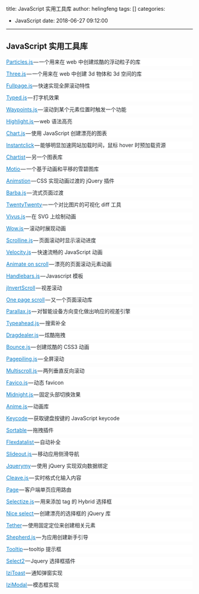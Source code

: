 title: JavaScript 实用工具库
author: helingfeng
tags: []
categories:
  - JavaScript
date: 2018-06-27 09:12:00
---
## JavaScript 实用工具库

<p style="margin-top: 0px; margin-bottom: 0.714285em; padding: 0px; border: 0px; line-height: 1.57143em; color: rgb(33, 37, 41); font-family: &quot;Monospaced Number&quot;, &quot;Chinese Quote&quot;, -apple-system, system-ui, &quot;Segoe UI&quot;, Roboto, &quot;PingFang SC&quot;, &quot;Hiragino Sans GB&quot;, &quot;Microsoft YaHei&quot;, &quot;Helvetica Neue&quot;, Helvetica, Arial, sans-serif; white-space: normal; background-color: rgb(255, 255, 255);">
    <a href="http://vincentgarreau.com/particles.js/" target="_blank" style="margin: 0px; padding: 0px; border: 0px; line-height: 1.57143em; cursor: pointer; color: rgb(4, 122, 198);">Particles.js </a>— 一个用来在 web 中创建炫酷的浮动粒子的库
</p>
<p style="margin-top: 0px; margin-bottom: 0.714285em; padding: 0px; border: 0px; line-height: 1.57143em; color: rgb(33, 37, 41); font-family: &quot;Monospaced Number&quot;, &quot;Chinese Quote&quot;, -apple-system, system-ui, &quot;Segoe UI&quot;, Roboto, &quot;PingFang SC&quot;, &quot;Hiragino Sans GB&quot;, &quot;Microsoft YaHei&quot;, &quot;Helvetica Neue&quot;, Helvetica, Arial, sans-serif; white-space: normal; background-color: rgb(255, 255, 255);">
    <a href="https://threejs.org/" target="_blank" style="margin: 0px; padding: 0px; border: 0px; line-height: 1.57143em; cursor: pointer; color: rgb(4, 122, 198);">Three.js</a> — 一个用来在 web 中创建 3d 物体和 3d 空间的库
</p>
<p style="margin-top: 0px; margin-bottom: 0.714285em; padding: 0px; border: 0px; line-height: 1.57143em; color: rgb(33, 37, 41); font-family: &quot;Monospaced Number&quot;, &quot;Chinese Quote&quot;, -apple-system, system-ui, &quot;Segoe UI&quot;, Roboto, &quot;PingFang SC&quot;, &quot;Hiragino Sans GB&quot;, &quot;Microsoft YaHei&quot;, &quot;Helvetica Neue&quot;, Helvetica, Arial, sans-serif; white-space: normal; background-color: rgb(255, 255, 255);">
    <a href="https://alvarotrigo.com/fullPage/#firstPage" target="_blank" style="margin: 0px; padding: 0px; border: 0px; line-height: 1.57143em; cursor: pointer; color: rgb(4, 122, 198);">Fullpage.js</a>— 快速实现全屏滚动特性
</p>
<p style="margin-top: 0px; margin-bottom: 0.714285em; padding: 0px; border: 0px; line-height: 1.57143em; color: rgb(33, 37, 41); font-family: &quot;Monospaced Number&quot;, &quot;Chinese Quote&quot;, -apple-system, system-ui, &quot;Segoe UI&quot;, Roboto, &quot;PingFang SC&quot;, &quot;Hiragino Sans GB&quot;, &quot;Microsoft YaHei&quot;, &quot;Helvetica Neue&quot;, Helvetica, Arial, sans-serif; white-space: normal; background-color: rgb(255, 255, 255);">
    <a href="http://www.mattboldt.com/demos/typed-js/" target="_blank" style="margin: 0px; padding: 0px; border: 0px; line-height: 1.57143em; cursor: pointer; color: rgb(4, 122, 198);">Typed.js</a> — 打字机效果
</p>
<p style="margin-top: 0px; margin-bottom: 0.714285em; padding: 0px; border: 0px; line-height: 1.57143em; color: rgb(33, 37, 41); font-family: &quot;Monospaced Number&quot;, &quot;Chinese Quote&quot;, -apple-system, system-ui, &quot;Segoe UI&quot;, Roboto, &quot;PingFang SC&quot;, &quot;Hiragino Sans GB&quot;, &quot;Microsoft YaHei&quot;, &quot;Helvetica Neue&quot;, Helvetica, Arial, sans-serif; white-space: normal; background-color: rgb(255, 255, 255);">
    <a href="http://imakewebthings.com/waypoints/" target="_blank" style="margin: 0px; padding: 0px; border: 0px; line-height: 1.57143em; cursor: pointer; color: rgb(4, 122, 198);">Waypoints.js </a>— 滚动到某个元素位置时触发一个功能
</p>
<p style="margin-top: 0px; margin-bottom: 0.714285em; padding: 0px; border: 0px; line-height: 1.57143em; color: rgb(33, 37, 41); font-family: &quot;Monospaced Number&quot;, &quot;Chinese Quote&quot;, -apple-system, system-ui, &quot;Segoe UI&quot;, Roboto, &quot;PingFang SC&quot;, &quot;Hiragino Sans GB&quot;, &quot;Microsoft YaHei&quot;, &quot;Helvetica Neue&quot;, Helvetica, Arial, sans-serif; white-space: normal; background-color: rgb(255, 255, 255);">
    <a href="https://highlightjs.org/" target="_blank" style="margin: 0px; padding: 0px; border: 0px; line-height: 1.57143em; cursor: pointer; color: rgb(4, 122, 198);">Highlight.js </a>— web 语法高亮
</p>
<p style="margin-top: 0px; margin-bottom: 0.714285em; padding: 0px; border: 0px; line-height: 1.57143em; color: rgb(33, 37, 41); font-family: &quot;Monospaced Number&quot;, &quot;Chinese Quote&quot;, -apple-system, system-ui, &quot;Segoe UI&quot;, Roboto, &quot;PingFang SC&quot;, &quot;Hiragino Sans GB&quot;, &quot;Microsoft YaHei&quot;, &quot;Helvetica Neue&quot;, Helvetica, Arial, sans-serif; white-space: normal; background-color: rgb(255, 255, 255);">
    <a href="http://www.chartjs.org/" target="_blank" style="margin: 0px; padding: 0px; border: 0px; line-height: 1.57143em; cursor: pointer; color: rgb(4, 122, 198);">Chart.js</a> — 使用 JavaScript 创建漂亮的图表
</p>
<p style="margin-top: 0px; margin-bottom: 0.714285em; padding: 0px; border: 0px; line-height: 1.57143em; color: rgb(33, 37, 41); font-family: &quot;Monospaced Number&quot;, &quot;Chinese Quote&quot;, -apple-system, system-ui, &quot;Segoe UI&quot;, Roboto, &quot;PingFang SC&quot;, &quot;Hiragino Sans GB&quot;, &quot;Microsoft YaHei&quot;, &quot;Helvetica Neue&quot;, Helvetica, Arial, sans-serif; white-space: normal; background-color: rgb(255, 255, 255);">
    <a href="http://instantclick.io/" target="_blank" style="margin: 0px; padding: 0px; border: 0px; line-height: 1.57143em; cursor: pointer; color: rgb(4, 122, 198);">Instantclick</a> — 能够明显加速网站加载时间，鼠标 hover 时预加载资源
</p>
<p style="margin-top: 0px; margin-bottom: 0.714285em; padding: 0px; border: 0px; line-height: 1.57143em; color: rgb(33, 37, 41); font-family: &quot;Monospaced Number&quot;, &quot;Chinese Quote&quot;, -apple-system, system-ui, &quot;Segoe UI&quot;, Roboto, &quot;PingFang SC&quot;, &quot;Hiragino Sans GB&quot;, &quot;Microsoft YaHei&quot;, &quot;Helvetica Neue&quot;, Helvetica, Arial, sans-serif; white-space: normal; background-color: rgb(255, 255, 255);">
    <a href="http://gionkunz.github.io/chartist-js/index.html" target="_blank" style="margin: 0px; padding: 0px; border: 0px; line-height: 1.57143em; cursor: pointer; color: rgb(4, 122, 198);">Chartist</a> — 另一个图表库
</p>
<p style="margin-top: 0px; margin-bottom: 0.714285em; padding: 0px; border: 0px; line-height: 1.57143em; color: rgb(33, 37, 41); font-family: &quot;Monospaced Number&quot;, &quot;Chinese Quote&quot;, -apple-system, system-ui, &quot;Segoe UI&quot;, Roboto, &quot;PingFang SC&quot;, &quot;Hiragino Sans GB&quot;, &quot;Microsoft YaHei&quot;, &quot;Helvetica Neue&quot;, Helvetica, Arial, sans-serif; white-space: normal; background-color: rgb(255, 255, 255);">
    <a href="http://darsa.in/motio/#!introduction" target="_blank" style="margin: 0px; padding: 0px; border: 0px; line-height: 1.57143em; cursor: pointer; color: rgb(4, 122, 198);">Motio </a>— 一个基于动画和平移的雪碧图库
</p>
<p style="margin-top: 0px; margin-bottom: 0.714285em; padding: 0px; border: 0px; line-height: 1.57143em; color: rgb(33, 37, 41); font-family: &quot;Monospaced Number&quot;, &quot;Chinese Quote&quot;, -apple-system, system-ui, &quot;Segoe UI&quot;, Roboto, &quot;PingFang SC&quot;, &quot;Hiragino Sans GB&quot;, &quot;Microsoft YaHei&quot;, &quot;Helvetica Neue&quot;, Helvetica, Arial, sans-serif; white-space: normal; background-color: rgb(255, 255, 255);">
    <a href="http://git.blivesta.com/animsition/" target="_blank" style="margin: 0px; padding: 0px; border: 0px; line-height: 1.57143em; cursor: pointer; color: rgb(4, 122, 198);">Animstion</a> — CSS 实现动画过渡的 jQuery 插件
</p>
<p style="margin-top: 0px; margin-bottom: 0.714285em; padding: 0px; border: 0px; line-height: 1.57143em; color: rgb(33, 37, 41); font-family: &quot;Monospaced Number&quot;, &quot;Chinese Quote&quot;, -apple-system, system-ui, &quot;Segoe UI&quot;, Roboto, &quot;PingFang SC&quot;, &quot;Hiragino Sans GB&quot;, &quot;Microsoft YaHei&quot;, &quot;Helvetica Neue&quot;, Helvetica, Arial, sans-serif; white-space: normal; background-color: rgb(255, 255, 255);">
    <a href="https://github.com/luruke/barba.js" target="_blank" style="margin: 0px; padding: 0px; border: 0px; line-height: 1.57143em; cursor: pointer; color: rgb(4, 122, 198);">Barba.js</a> — 流式页面过渡
</p>
<p style="margin-top: 0px; margin-bottom: 0.714285em; padding: 0px; border: 0px; line-height: 1.57143em; color: rgb(33, 37, 41); font-family: &quot;Monospaced Number&quot;, &quot;Chinese Quote&quot;, -apple-system, system-ui, &quot;Segoe UI&quot;, Roboto, &quot;PingFang SC&quot;, &quot;Hiragino Sans GB&quot;, &quot;Microsoft YaHei&quot;, &quot;Helvetica Neue&quot;, Helvetica, Arial, sans-serif; white-space: normal; background-color: rgb(255, 255, 255);">
    <a href="http://zurb.com/playground/twentytwenty" target="_blank" style="margin: 0px; padding: 0px; border: 0px; line-height: 1.57143em; cursor: pointer; color: rgb(4, 122, 198);">TwentyTwenty </a>— 一个对比图片的可视化 diff 工具
</p>
<p style="margin-top: 0px; margin-bottom: 0.714285em; padding: 0px; border: 0px; line-height: 1.57143em; color: rgb(33, 37, 41); font-family: &quot;Monospaced Number&quot;, &quot;Chinese Quote&quot;, -apple-system, system-ui, &quot;Segoe UI&quot;, Roboto, &quot;PingFang SC&quot;, &quot;Hiragino Sans GB&quot;, &quot;Microsoft YaHei&quot;, &quot;Helvetica Neue&quot;, Helvetica, Arial, sans-serif; white-space: normal; background-color: rgb(255, 255, 255);">
    <a href="https://github.com/maxwellito/vivus#vivusjs" target="_blank" style="margin: 0px; padding: 0px; border: 0px; line-height: 1.57143em; cursor: pointer; color: rgb(4, 122, 198);">Vivus.js</a> — 在 SVG 上绘制动画
</p>
<p style="margin-top: 0px; margin-bottom: 0.714285em; padding: 0px; border: 0px; line-height: 1.57143em; color: rgb(33, 37, 41); font-family: &quot;Monospaced Number&quot;, &quot;Chinese Quote&quot;, -apple-system, system-ui, &quot;Segoe UI&quot;, Roboto, &quot;PingFang SC&quot;, &quot;Hiragino Sans GB&quot;, &quot;Microsoft YaHei&quot;, &quot;Helvetica Neue&quot;, Helvetica, Arial, sans-serif; white-space: normal; background-color: rgb(255, 255, 255);">
    <a href="http://mynameismatthieu.com/WOW/" target="_blank" style="margin: 0px; padding: 0px; border: 0px; line-height: 1.57143em; cursor: pointer; color: rgb(4, 122, 198);">Wow.js </a>— 滚动时展现动画
</p>
<p style="margin-top: 0px; margin-bottom: 0.714285em; padding: 0px; border: 0px; line-height: 1.57143em; color: rgb(33, 37, 41); font-family: &quot;Monospaced Number&quot;, &quot;Chinese Quote&quot;, -apple-system, system-ui, &quot;Segoe UI&quot;, Roboto, &quot;PingFang SC&quot;, &quot;Hiragino Sans GB&quot;, &quot;Microsoft YaHei&quot;, &quot;Helvetica Neue&quot;, Helvetica, Arial, sans-serif; white-space: normal; background-color: rgb(255, 255, 255);">
    <a href="https://github.com/anthonyly/Scrolline.js" target="_blank" style="margin: 0px; padding: 0px; border: 0px; line-height: 1.57143em; cursor: pointer; color: rgb(4, 122, 198);">Scrolline.js</a> — 页面滚动时显示滚动进度
</p>
<p style="margin-top: 0px; margin-bottom: 0.714285em; padding: 0px; border: 0px; line-height: 1.57143em; color: rgb(33, 37, 41); font-family: &quot;Monospaced Number&quot;, &quot;Chinese Quote&quot;, -apple-system, system-ui, &quot;Segoe UI&quot;, Roboto, &quot;PingFang SC&quot;, &quot;Hiragino Sans GB&quot;, &quot;Microsoft YaHei&quot;, &quot;Helvetica Neue&quot;, Helvetica, Arial, sans-serif; white-space: normal; background-color: rgb(255, 255, 255);">
    <a href="http://velocityjs.org/" target="_blank" style="margin: 0px; padding: 0px; border: 0px; line-height: 1.57143em; cursor: pointer; color: rgb(4, 122, 198);">Velocity.js</a> — 快速流畅的 JavaScript 动画
</p>
<p style="margin-top: 0px; margin-bottom: 0.714285em; padding: 0px; border: 0px; line-height: 1.57143em; color: rgb(33, 37, 41); font-family: &quot;Monospaced Number&quot;, &quot;Chinese Quote&quot;, -apple-system, system-ui, &quot;Segoe UI&quot;, Roboto, &quot;PingFang SC&quot;, &quot;Hiragino Sans GB&quot;, &quot;Microsoft YaHei&quot;, &quot;Helvetica Neue&quot;, Helvetica, Arial, sans-serif; white-space: normal; background-color: rgb(255, 255, 255);">
    <a href="http://michalsnik.github.io/aos/" target="_blank" style="margin: 0px; padding: 0px; border: 0px; line-height: 1.57143em; cursor: pointer; color: rgb(4, 122, 198);">Animate on scroll</a> — 漂亮的页面滚动元素动画
</p>
<p style="margin-top: 0px; margin-bottom: 0.714285em; padding: 0px; border: 0px; line-height: 1.57143em; color: rgb(33, 37, 41); font-family: &quot;Monospaced Number&quot;, &quot;Chinese Quote&quot;, -apple-system, system-ui, &quot;Segoe UI&quot;, Roboto, &quot;PingFang SC&quot;, &quot;Hiragino Sans GB&quot;, &quot;Microsoft YaHei&quot;, &quot;Helvetica Neue&quot;, Helvetica, Arial, sans-serif; white-space: normal; background-color: rgb(255, 255, 255);">
    <a href="http://handlebarsjs.com/" target="_blank" style="margin: 0px; padding: 0px; border: 0px; line-height: 1.57143em; cursor: pointer; color: rgb(4, 122, 198);">Handlebars.js</a> — Javascript 模板
</p>
<p style="margin-top: 0px; margin-bottom: 0.714285em; padding: 0px; border: 0px; line-height: 1.57143em; color: rgb(33, 37, 41); font-family: &quot;Monospaced Number&quot;, &quot;Chinese Quote&quot;, -apple-system, system-ui, &quot;Segoe UI&quot;, Roboto, &quot;PingFang SC&quot;, &quot;Hiragino Sans GB&quot;, &quot;Microsoft YaHei&quot;, &quot;Helvetica Neue&quot;, Helvetica, Arial, sans-serif; white-space: normal; background-color: rgb(255, 255, 255);">
    <a href="http://www.pixxelfactory.net/jInvertScroll/" target="_blank" style="margin: 0px; padding: 0px; border: 0px; line-height: 1.57143em; cursor: pointer; color: rgb(4, 122, 198);">jInvertScroll</a> — 视差滚动
</p>
<p style="margin-top: 0px; margin-bottom: 0.714285em; padding: 0px; border: 0px; line-height: 1.57143em; color: rgb(33, 37, 41); font-family: &quot;Monospaced Number&quot;, &quot;Chinese Quote&quot;, -apple-system, system-ui, &quot;Segoe UI&quot;, Roboto, &quot;PingFang SC&quot;, &quot;Hiragino Sans GB&quot;, &quot;Microsoft YaHei&quot;, &quot;Helvetica Neue&quot;, Helvetica, Arial, sans-serif; white-space: normal; background-color: rgb(255, 255, 255);">
    <a href="https://github.com/peachananr/onepage-scroll" target="_blank" style="margin: 0px; padding: 0px; border: 0px; line-height: 1.57143em; cursor: pointer; color: rgb(4, 122, 198);">One page scroll</a> — 又一个页面滚动库
</p>
<p style="margin-top: 0px; margin-bottom: 0.714285em; padding: 0px; border: 0px; line-height: 1.57143em; color: rgb(33, 37, 41); font-family: &quot;Monospaced Number&quot;, &quot;Chinese Quote&quot;, -apple-system, system-ui, &quot;Segoe UI&quot;, Roboto, &quot;PingFang SC&quot;, &quot;Hiragino Sans GB&quot;, &quot;Microsoft YaHei&quot;, &quot;Helvetica Neue&quot;, Helvetica, Arial, sans-serif; white-space: normal; background-color: rgb(255, 255, 255);">
    <a href="https://github.com/wagerfield/parallax" target="_blank" style="margin: 0px; padding: 0px; border: 0px; line-height: 1.57143em; cursor: pointer; color: rgb(4, 122, 198);">Parallax.js</a> — 对智能设备方向变化做出响应的视差引擎
</p>
<p style="margin-top: 0px; margin-bottom: 0.714285em; padding: 0px; border: 0px; line-height: 1.57143em; color: rgb(33, 37, 41); font-family: &quot;Monospaced Number&quot;, &quot;Chinese Quote&quot;, -apple-system, system-ui, &quot;Segoe UI&quot;, Roboto, &quot;PingFang SC&quot;, &quot;Hiragino Sans GB&quot;, &quot;Microsoft YaHei&quot;, &quot;Helvetica Neue&quot;, Helvetica, Arial, sans-serif; white-space: normal; background-color: rgb(255, 255, 255);">
    <a href="http://twitter.github.io/typeahead.js/" target="_blank" style="margin: 0px; padding: 0px; border: 0px; line-height: 1.57143em; cursor: pointer; color: rgb(4, 122, 198);">Typeahead.js </a>— 搜索补全
</p>
<p style="margin-top: 0px; margin-bottom: 0.714285em; padding: 0px; border: 0px; line-height: 1.57143em; color: rgb(33, 37, 41); font-family: &quot;Monospaced Number&quot;, &quot;Chinese Quote&quot;, -apple-system, system-ui, &quot;Segoe UI&quot;, Roboto, &quot;PingFang SC&quot;, &quot;Hiragino Sans GB&quot;, &quot;Microsoft YaHei&quot;, &quot;Helvetica Neue&quot;, Helvetica, Arial, sans-serif; white-space: normal; background-color: rgb(255, 255, 255);">
    <a href="http://skidding.github.io/dragdealer/" target="_blank" style="margin: 0px; padding: 0px; border: 0px; line-height: 1.57143em; cursor: pointer; color: rgb(4, 122, 198);">Dragdealer.js</a> — 炫酷拖拽
</p>
<p style="margin-top: 0px; margin-bottom: 0.714285em; padding: 0px; border: 0px; line-height: 1.57143em; color: rgb(33, 37, 41); font-family: &quot;Monospaced Number&quot;, &quot;Chinese Quote&quot;, -apple-system, system-ui, &quot;Segoe UI&quot;, Roboto, &quot;PingFang SC&quot;, &quot;Hiragino Sans GB&quot;, &quot;Microsoft YaHei&quot;, &quot;Helvetica Neue&quot;, Helvetica, Arial, sans-serif; white-space: normal; background-color: rgb(255, 255, 255);">
    <a href="http://bouncejs.com/" target="_blank" style="margin: 0px; padding: 0px; border: 0px; line-height: 1.57143em; cursor: pointer; color: rgb(4, 122, 198);">Bounce.js </a>— 创建炫酷的 CSS3 动画
</p>
<p style="margin-top: 0px; margin-bottom: 0.714285em; padding: 0px; border: 0px; line-height: 1.57143em; color: rgb(33, 37, 41); font-family: &quot;Monospaced Number&quot;, &quot;Chinese Quote&quot;, -apple-system, system-ui, &quot;Segoe UI&quot;, Roboto, &quot;PingFang SC&quot;, &quot;Hiragino Sans GB&quot;, &quot;Microsoft YaHei&quot;, &quot;Helvetica Neue&quot;, Helvetica, Arial, sans-serif; white-space: normal; background-color: rgb(255, 255, 255);">
    <a href="https://github.com/alvarotrigo/pagePiling.js" target="_blank" style="margin: 0px; padding: 0px; border: 0px; line-height: 1.57143em; cursor: pointer; color: rgb(4, 122, 198);">Pagepiling.js</a> — 全屏滚动
</p>
<p style="margin-top: 0px; margin-bottom: 0.714285em; padding: 0px; border: 0px; line-height: 1.57143em; color: rgb(33, 37, 41); font-family: &quot;Monospaced Number&quot;, &quot;Chinese Quote&quot;, -apple-system, system-ui, &quot;Segoe UI&quot;, Roboto, &quot;PingFang SC&quot;, &quot;Hiragino Sans GB&quot;, &quot;Microsoft YaHei&quot;, &quot;Helvetica Neue&quot;, Helvetica, Arial, sans-serif; white-space: normal; background-color: rgb(255, 255, 255);">
    <a href="https://github.com/alvarotrigo/multiscroll.js" target="_blank" style="margin: 0px; padding: 0px; border: 0px; line-height: 1.57143em; cursor: pointer; color: rgb(4, 122, 198);">Multiscroll.js </a>— 两列垂直反向滚动
</p>
<p style="margin-top: 0px; margin-bottom: 0.714285em; padding: 0px; border: 0px; line-height: 1.57143em; color: rgb(33, 37, 41); font-family: &quot;Monospaced Number&quot;, &quot;Chinese Quote&quot;, -apple-system, system-ui, &quot;Segoe UI&quot;, Roboto, &quot;PingFang SC&quot;, &quot;Hiragino Sans GB&quot;, &quot;Microsoft YaHei&quot;, &quot;Helvetica Neue&quot;, Helvetica, Arial, sans-serif; white-space: normal; background-color: rgb(255, 255, 255);">
    <a href="http://lab.ejci.net/favico.js/" target="_blank" style="margin: 0px; padding: 0px; border: 0px; line-height: 1.57143em; cursor: pointer; color: rgb(4, 122, 198);">Favico.js</a> — 动态 favicon
</p>
<p style="margin-top: 0px; margin-bottom: 0.714285em; padding: 0px; border: 0px; line-height: 1.57143em; color: rgb(33, 37, 41); font-family: &quot;Monospaced Number&quot;, &quot;Chinese Quote&quot;, -apple-system, system-ui, &quot;Segoe UI&quot;, Roboto, &quot;PingFang SC&quot;, &quot;Hiragino Sans GB&quot;, &quot;Microsoft YaHei&quot;, &quot;Helvetica Neue&quot;, Helvetica, Arial, sans-serif; white-space: normal; background-color: rgb(255, 255, 255);">
    <a href="http://aerolab.github.io/midnight.js/" target="_blank" style="margin: 0px; padding: 0px; border: 0px; line-height: 1.57143em; cursor: pointer; color: rgb(4, 122, 198);">Midnight.js </a>— 固定头部切换效果
</p>
<p style="margin-top: 0px; margin-bottom: 0.714285em; padding: 0px; border: 0px; line-height: 1.57143em; color: rgb(33, 37, 41); font-family: &quot;Monospaced Number&quot;, &quot;Chinese Quote&quot;, -apple-system, system-ui, &quot;Segoe UI&quot;, Roboto, &quot;PingFang SC&quot;, &quot;Hiragino Sans GB&quot;, &quot;Microsoft YaHei&quot;, &quot;Helvetica Neue&quot;, Helvetica, Arial, sans-serif; white-space: normal; background-color: rgb(255, 255, 255);">
    <a href="http://animejs.com/" target="_blank" style="margin: 0px; padding: 0px; border: 0px; line-height: 1.57143em; cursor: pointer; color: rgb(4, 122, 198);">Anime.js </a>— 动画库
</p>
<p style="margin-top: 0px; margin-bottom: 0.714285em; padding: 0px; border: 0px; line-height: 1.57143em; color: rgb(33, 37, 41); font-family: &quot;Monospaced Number&quot;, &quot;Chinese Quote&quot;, -apple-system, system-ui, &quot;Segoe UI&quot;, Roboto, &quot;PingFang SC&quot;, &quot;Hiragino Sans GB&quot;, &quot;Microsoft YaHei&quot;, &quot;Helvetica Neue&quot;, Helvetica, Arial, sans-serif; white-space: normal; background-color: rgb(255, 255, 255);">
    <a href="http://keycode.info/" target="_blank" style="margin: 0px; padding: 0px; border: 0px; line-height: 1.57143em; cursor: pointer; color: rgb(4, 122, 198);">Keycode</a> — 获取键盘按键的 JavaScript keycode
</p>
<p style="margin-top: 0px; margin-bottom: 0.714285em; padding: 0px; border: 0px; line-height: 1.57143em; color: rgb(33, 37, 41); font-family: &quot;Monospaced Number&quot;, &quot;Chinese Quote&quot;, -apple-system, system-ui, &quot;Segoe UI&quot;, Roboto, &quot;PingFang SC&quot;, &quot;Hiragino Sans GB&quot;, &quot;Microsoft YaHei&quot;, &quot;Helvetica Neue&quot;, Helvetica, Arial, sans-serif; white-space: normal; background-color: rgb(255, 255, 255);">
    <a href="http://rubaxa.github.io/Sortable/" target="_blank" style="margin: 0px; padding: 0px; border: 0px; line-height: 1.57143em; cursor: pointer; color: rgb(4, 122, 198);">Sortable</a> — 拖拽插件
</p>
<p style="margin-top: 0px; margin-bottom: 0.714285em; padding: 0px; border: 0px; line-height: 1.57143em; color: rgb(33, 37, 41); font-family: &quot;Monospaced Number&quot;, &quot;Chinese Quote&quot;, -apple-system, system-ui, &quot;Segoe UI&quot;, Roboto, &quot;PingFang SC&quot;, &quot;Hiragino Sans GB&quot;, &quot;Microsoft YaHei&quot;, &quot;Helvetica Neue&quot;, Helvetica, Arial, sans-serif; white-space: normal; background-color: rgb(255, 255, 255);">
    <a href="http://projects.sergiodinislopes.pt/flexdatalist/" target="_blank" style="margin: 0px; padding: 0px; border: 0px; line-height: 1.57143em; cursor: pointer; color: rgb(4, 122, 198);">Flexdatalist </a>— 自动补全
</p>
<p style="margin-top: 0px; margin-bottom: 0.714285em; padding: 0px; border: 0px; line-height: 1.57143em; color: rgb(33, 37, 41); font-family: &quot;Monospaced Number&quot;, &quot;Chinese Quote&quot;, -apple-system, system-ui, &quot;Segoe UI&quot;, Roboto, &quot;PingFang SC&quot;, &quot;Hiragino Sans GB&quot;, &quot;Microsoft YaHei&quot;, &quot;Helvetica Neue&quot;, Helvetica, Arial, sans-serif; white-space: normal; background-color: rgb(255, 255, 255);">
    <a href="https://slideout.js.org/" target="_blank" style="margin: 0px; padding: 0px; border: 0px; line-height: 1.57143em; cursor: pointer; color: rgb(4, 122, 198);">Slideout.js </a>— 移动应用侧滑导航
</p>
<p style="margin-top: 0px; margin-bottom: 0.714285em; padding: 0px; border: 0px; line-height: 1.57143em; color: rgb(33, 37, 41); font-family: &quot;Monospaced Number&quot;, &quot;Chinese Quote&quot;, -apple-system, system-ui, &quot;Segoe UI&quot;, Roboto, &quot;PingFang SC&quot;, &quot;Hiragino Sans GB&quot;, &quot;Microsoft YaHei&quot;, &quot;Helvetica Neue&quot;, Helvetica, Arial, sans-serif; white-space: normal; background-color: rgb(255, 255, 255);">
    <a href="http://jquerymy.com/#/" target="_blank" style="margin: 0px; padding: 0px; border: 0px; line-height: 1.57143em; cursor: pointer; color: rgb(4, 122, 198);">Jquerymy</a> — 使用 jQuery 实现双向数据绑定
</p>
<p style="margin-top: 0px; margin-bottom: 0.714285em; padding: 0px; border: 0px; line-height: 1.57143em; color: rgb(33, 37, 41); font-family: &quot;Monospaced Number&quot;, &quot;Chinese Quote&quot;, -apple-system, system-ui, &quot;Segoe UI&quot;, Roboto, &quot;PingFang SC&quot;, &quot;Hiragino Sans GB&quot;, &quot;Microsoft YaHei&quot;, &quot;Helvetica Neue&quot;, Helvetica, Arial, sans-serif; white-space: normal; background-color: rgb(255, 255, 255);">
    <a href="http://nosir.github.io/cleave.js/" target="_blank" style="margin: 0px; padding: 0px; border: 0px; line-height: 1.57143em; cursor: pointer; color: rgb(4, 122, 198);">Cleave.js </a>— 实时格式化输入内容
</p>
<p style="margin-top: 0px; margin-bottom: 0.714285em; padding: 0px; border: 0px; line-height: 1.57143em; color: rgb(33, 37, 41); font-family: &quot;Monospaced Number&quot;, &quot;Chinese Quote&quot;, -apple-system, system-ui, &quot;Segoe UI&quot;, Roboto, &quot;PingFang SC&quot;, &quot;Hiragino Sans GB&quot;, &quot;Microsoft YaHei&quot;, &quot;Helvetica Neue&quot;, Helvetica, Arial, sans-serif; white-space: normal; background-color: rgb(255, 255, 255);">
    <a href="http://smalljs.org/client-side-routing/page/" target="_blank" style="margin: 0px; padding: 0px; border: 0px; line-height: 1.57143em; cursor: pointer; color: rgb(4, 122, 198);">Page</a> — 客户端单页应用路由
</p>
<p style="margin-top: 0px; margin-bottom: 0.714285em; padding: 0px; border: 0px; line-height: 1.57143em; color: rgb(33, 37, 41); font-family: &quot;Monospaced Number&quot;, &quot;Chinese Quote&quot;, -apple-system, system-ui, &quot;Segoe UI&quot;, Roboto, &quot;PingFang SC&quot;, &quot;Hiragino Sans GB&quot;, &quot;Microsoft YaHei&quot;, &quot;Helvetica Neue&quot;, Helvetica, Arial, sans-serif; white-space: normal; background-color: rgb(255, 255, 255);">
    <a href="http://selectize.github.io/selectize.js/" target="_blank" style="margin: 0px; padding: 0px; border: 0px; line-height: 1.57143em; cursor: pointer; color: rgb(4, 122, 198);">Selectize.js</a> — 用来添加 tag 的 Hybrid 选择框
</p>
<p style="margin-top: 0px; margin-bottom: 0.714285em; padding: 0px; border: 0px; line-height: 1.57143em; color: rgb(33, 37, 41); font-family: &quot;Monospaced Number&quot;, &quot;Chinese Quote&quot;, -apple-system, system-ui, &quot;Segoe UI&quot;, Roboto, &quot;PingFang SC&quot;, &quot;Hiragino Sans GB&quot;, &quot;Microsoft YaHei&quot;, &quot;Helvetica Neue&quot;, Helvetica, Arial, sans-serif; white-space: normal; background-color: rgb(255, 255, 255);">
    <a href="http://hernansartorio.com/jquery-nice-select/" target="_blank" style="margin: 0px; padding: 0px; border: 0px; line-height: 1.57143em; cursor: pointer; color: rgb(4, 122, 198);">Nice select </a>— 创建漂亮的选择框的 jQuery 库
</p>
<p style="margin-top: 0px; margin-bottom: 0.714285em; padding: 0px; border: 0px; line-height: 1.57143em; color: rgb(33, 37, 41); font-family: &quot;Monospaced Number&quot;, &quot;Chinese Quote&quot;, -apple-system, system-ui, &quot;Segoe UI&quot;, Roboto, &quot;PingFang SC&quot;, &quot;Hiragino Sans GB&quot;, &quot;Microsoft YaHei&quot;, &quot;Helvetica Neue&quot;, Helvetica, Arial, sans-serif; white-space: normal; background-color: rgb(255, 255, 255);">
    <a href="http://tether.io/" target="_blank" style="margin: 0px; padding: 0px; border: 0px; line-height: 1.57143em; cursor: pointer; color: rgb(4, 122, 198);">Tether</a> — 使用固定定位来创建相关元素
</p>
<p style="margin-top: 0px; margin-bottom: 0.714285em; padding: 0px; border: 0px; line-height: 1.57143em; color: rgb(33, 37, 41); font-family: &quot;Monospaced Number&quot;, &quot;Chinese Quote&quot;, -apple-system, system-ui, &quot;Segoe UI&quot;, Roboto, &quot;PingFang SC&quot;, &quot;Hiragino Sans GB&quot;, &quot;Microsoft YaHei&quot;, &quot;Helvetica Neue&quot;, Helvetica, Arial, sans-serif; white-space: normal; background-color: rgb(255, 255, 255);">
    <a href="https://github.com/HubSpot/shepherd" target="_blank" style="margin: 0px; padding: 0px; border: 0px; line-height: 1.57143em; cursor: pointer; color: rgb(4, 122, 198);">Shepherd.js </a>— 为应用创建新手引导
</p>
<p style="margin-top: 0px; margin-bottom: 0.714285em; padding: 0px; border: 0px; line-height: 1.57143em; color: rgb(33, 37, 41); font-family: &quot;Monospaced Number&quot;, &quot;Chinese Quote&quot;, -apple-system, system-ui, &quot;Segoe UI&quot;, Roboto, &quot;PingFang SC&quot;, &quot;Hiragino Sans GB&quot;, &quot;Microsoft YaHei&quot;, &quot;Helvetica Neue&quot;, Helvetica, Arial, sans-serif; white-space: normal; background-color: rgb(255, 255, 255);">
    <a href="https://github.com/HubSpot/tooltip" target="_blank" style="margin: 0px; padding: 0px; border: 0px; line-height: 1.57143em; cursor: pointer; color: rgb(4, 122, 198);">Tooltip</a> — tooltip 提示框
</p>
<p style="margin-top: 0px; margin-bottom: 0.714285em; padding: 0px; border: 0px; line-height: 1.57143em; color: rgb(33, 37, 41); font-family: &quot;Monospaced Number&quot;, &quot;Chinese Quote&quot;, -apple-system, system-ui, &quot;Segoe UI&quot;, Roboto, &quot;PingFang SC&quot;, &quot;Hiragino Sans GB&quot;, &quot;Microsoft YaHei&quot;, &quot;Helvetica Neue&quot;, Helvetica, Arial, sans-serif; white-space: normal; background-color: rgb(255, 255, 255);">
    <a href="https://select2.github.io/" target="_blank" style="margin: 0px; padding: 0px; border: 0px; line-height: 1.57143em; cursor: pointer; color: rgb(4, 122, 198);">Select2</a> — Jquery 选择框插件
</p>
<p style="margin-top: 0px; margin-bottom: 0.714285em; padding: 0px; border: 0px; line-height: 1.57143em; color: rgb(33, 37, 41); font-family: &quot;Monospaced Number&quot;, &quot;Chinese Quote&quot;, -apple-system, system-ui, &quot;Segoe UI&quot;, Roboto, &quot;PingFang SC&quot;, &quot;Hiragino Sans GB&quot;, &quot;Microsoft YaHei&quot;, &quot;Helvetica Neue&quot;, Helvetica, Arial, sans-serif; white-space: normal; background-color: rgb(255, 255, 255);">
    <a href="http://izitoast.marcelodolce.com/" target="_blank" style="margin: 0px; padding: 0px; border: 0px; line-height: 1.57143em; cursor: pointer; color: rgb(4, 122, 198);">IziToast</a> — 通知弹窗实现
</p>
<p style="margin-top: 0px; margin-bottom: 0.714285em; padding: 0px; border: 0px; line-height: 1.57143em; color: rgb(33, 37, 41); font-family: &quot;Monospaced Number&quot;, &quot;Chinese Quote&quot;, -apple-system, system-ui, &quot;Segoe UI&quot;, Roboto, &quot;PingFang SC&quot;, &quot;Hiragino Sans GB&quot;, &quot;Microsoft YaHei&quot;, &quot;Helvetica Neue&quot;, Helvetica, Arial, sans-serif; white-space: normal; background-color: rgb(255, 255, 255);">
    <a href="http://izimodal.marcelodolce.com/" target="_blank" style="margin: 0px; padding: 0px; border: 0px; line-height: 1.57143em; cursor: pointer; color: rgb(4, 122, 198);">IziModal </a>— 模态框实现
</p>
<p>
    <br/>
</p>